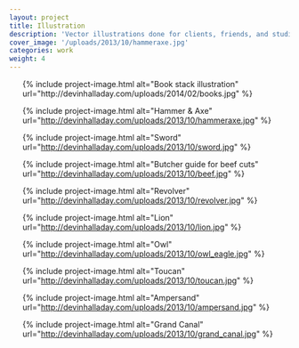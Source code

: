 ```yaml
---
layout: project
title: Illustration
description: 'Vector illustrations done for clients, friends, and studio projects.'
cover_image: '/uploads/2013/10/hammeraxe.jpg'
categories: work
weight: 4
---
```

<ul class="small-block-grid-1 large-block-grid-3">
  {% include project-image.html alt="Book stack illustration" url="http://devinhalladay.com/uploads/2014/02/books.jpg" %}

  {% include project-image.html alt="Hammer &amp; Axe" url="http://devinhalladay.com/uploads/2013/10/hammeraxe.jpg" %}

  {% include project-image.html alt="Sword" url="http://devinhalladay.com/uploads/2013/10/sword.jpg" %}

  {% include project-image.html alt="Butcher guide for beef cuts" url="http://devinhalladay.com/uploads/2013/10/beef.jpg" %}

  {% include project-image.html alt="Revolver" url="http://devinhalladay.com/uploads/2013/10/revolver.jpg" %}

  {% include project-image.html alt="Lion" url="http://devinhalladay.com/uploads/2013/10/lion.jpg" %}

  {% include project-image.html alt="Owl" url="http://devinhalladay.com/uploads/2013/10/owl_eagle.jpg" %}

  {% include project-image.html alt="Toucan" url="http://devinhalladay.com/uploads/2013/10/toucan.jpg" %}

  {% include project-image.html alt="Ampersand" url="http://devinhalladay.com/uploads/2013/10/ampersand.jpg" %}

  {% include project-image.html alt="Grand Canal" url="http://devinhalladay.com/uploads/2013/10/grand_canal.jpg" %}
</ul>